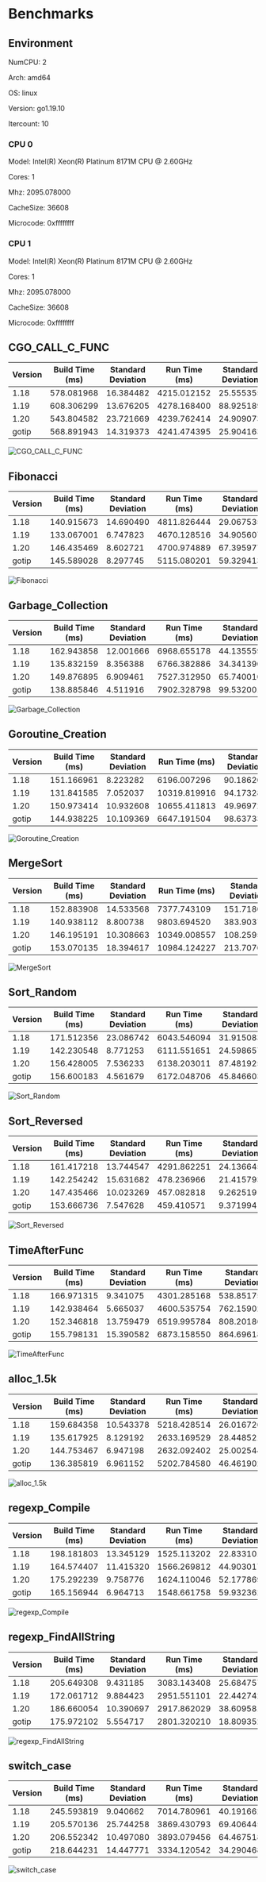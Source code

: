 # Benchmarks

## Environment

NumCPU: 2

Arch: amd64

OS: linux

Version: go1.19.10

Itercount: 10

### CPU 0

Model: Intel(R) Xeon(R) Platinum 8171M CPU @ 2.60GHz

Cores: 1

Mhz: 2095.078000

CacheSize: 36608

Microcode: 0xffffffff

### CPU 1

Model: Intel(R) Xeon(R) Platinum 8171M CPU @ 2.60GHz

Cores: 1

Mhz: 2095.078000

CacheSize: 36608

Microcode: 0xffffffff

## CGO_CALL_C_FUNC

| Version | Build Time (ms) | Standard Deviation | Run Time (ms) | Standard Deviation |
| ------ | ------ | ------ | ------ | ------ |
| 1.18 | 578.081968 | 16.384482 | 4215.012152 | 25.555355 |
| 1.19 | 608.306299 | 13.676205 | 4278.168400 | 88.925189 |
| 1.20 | 543.804582 | 23.721669 | 4239.762414 | 24.909073 |
| gotip | 568.891943 | 14.319373 | 4241.474395 | 25.904163 |

![CGO_CALL_C_FUNC](./CGO_CALL_C_FUNC__1eb049ef6b.png)

## Fibonacci

| Version | Build Time (ms) | Standard Deviation | Run Time (ms) | Standard Deviation |
| ------ | ------ | ------ | ------ | ------ |
| 1.18 | 140.915673 | 14.690490 | 4811.826444 | 29.067535 |
| 1.19 | 133.067001 | 6.747823 | 4670.128516 | 34.905607 |
| 1.20 | 146.435469 | 8.602721 | 4700.974889 | 67.395977 |
| gotip | 145.589028 | 8.297745 | 5115.080201 | 59.329413 |

![Fibonacci](./Fibonacci__016be0f0bc.png)

## Garbage_Collection

| Version | Build Time (ms) | Standard Deviation | Run Time (ms) | Standard Deviation |
| ------ | ------ | ------ | ------ | ------ |
| 1.18 | 162.943858 | 12.001666 | 6968.655178 | 44.135559 |
| 1.19 | 135.832159 | 8.356388 | 6766.382886 | 34.341390 |
| 1.20 | 149.876895 | 6.909461 | 7527.312950 | 65.740010 |
| gotip | 138.885846 | 4.511916 | 7902.328798 | 99.532001 |

![Garbage_Collection](./Garbage_Collection__f27466590e.png)

## Goroutine_Creation

| Version | Build Time (ms) | Standard Deviation | Run Time (ms) | Standard Deviation |
| ------ | ------ | ------ | ------ | ------ |
| 1.18 | 151.166961 | 8.223282 | 6196.007296 | 90.186203 |
| 1.19 | 131.841585 | 7.052037 | 10319.819916 | 94.173287 |
| 1.20 | 150.973414 | 10.932608 | 10655.411813 | 49.969725 |
| gotip | 144.938225 | 10.109369 | 6647.191504 | 98.637336 |

![Goroutine_Creation](./Goroutine_Creation__c0773f341a.png)

## MergeSort

| Version | Build Time (ms) | Standard Deviation | Run Time (ms) | Standard Deviation |
| ------ | ------ | ------ | ------ | ------ |
| 1.18 | 152.883908 | 14.533568 | 7377.743109 | 151.718009 |
| 1.19 | 140.938112 | 8.800738 | 9803.694520 | 383.903759 |
| 1.20 | 146.195191 | 10.308663 | 10349.008557 | 108.259559 |
| gotip | 153.070135 | 18.394617 | 10984.124227 | 213.707624 |

![MergeSort](./MergeSort__619024e898.png)

## Sort_Random

| Version | Build Time (ms) | Standard Deviation | Run Time (ms) | Standard Deviation |
| ------ | ------ | ------ | ------ | ------ |
| 1.18 | 171.512356 | 23.086742 | 6043.546094 | 31.915083 |
| 1.19 | 142.230548 | 8.771253 | 6111.551651 | 24.598657 |
| 1.20 | 156.428005 | 7.536233 | 6138.203011 | 87.481925 |
| gotip | 156.600183 | 4.561679 | 6172.048706 | 45.846603 |

![Sort_Random](./Sort_Random__7a0a58c9e3.png)

## Sort_Reversed

| Version | Build Time (ms) | Standard Deviation | Run Time (ms) | Standard Deviation |
| ------ | ------ | ------ | ------ | ------ |
| 1.18 | 161.417218 | 13.744547 | 4291.862251 | 24.136645 |
| 1.19 | 142.254242 | 15.631682 | 478.236966 | 21.415793 |
| 1.20 | 147.435466 | 10.023269 | 457.082818 | 9.262519 |
| gotip | 153.666736 | 7.547628 | 459.410571 | 9.371994 |

![Sort_Reversed](./Sort_Reversed__4f239a2e28.png)

## TimeAfterFunc

| Version | Build Time (ms) | Standard Deviation | Run Time (ms) | Standard Deviation |
| ------ | ------ | ------ | ------ | ------ |
| 1.18 | 166.971315 | 9.341075 | 4301.285168 | 538.851755 |
| 1.19 | 142.938464 | 5.665037 | 4600.535754 | 762.159027 |
| 1.20 | 152.346818 | 13.759479 | 6519.995784 | 808.201865 |
| gotip | 155.798131 | 15.390582 | 6873.158550 | 864.696183 |

![TimeAfterFunc](./TimeAfterFunc__b4a2fe2bf5.png)

## alloc_1.5k

| Version | Build Time (ms) | Standard Deviation | Run Time (ms) | Standard Deviation |
| ------ | ------ | ------ | ------ | ------ |
| 1.18 | 159.684358 | 10.543378 | 5218.428514 | 26.016726 |
| 1.19 | 135.617925 | 8.129192 | 2633.169529 | 28.448521 |
| 1.20 | 144.753467 | 6.947198 | 2632.092402 | 25.002544 |
| gotip | 136.385819 | 6.961152 | 5202.784580 | 46.461902 |

![alloc_1.5k](./alloc_1.5k__78691b2f49.png)

## regexp_Compile

| Version | Build Time (ms) | Standard Deviation | Run Time (ms) | Standard Deviation |
| ------ | ------ | ------ | ------ | ------ |
| 1.18 | 198.181803 | 13.345129 | 1525.113202 | 22.833101 |
| 1.19 | 164.574407 | 11.415320 | 1566.269812 | 44.903017 |
| 1.20 | 175.292239 | 9.758776 | 1624.110046 | 52.177869 |
| gotip | 165.156944 | 6.964713 | 1548.661758 | 59.932362 |

![regexp_Compile](./regexp_Compile__b52c0e0ed5.png)

## regexp_FindAllString

| Version | Build Time (ms) | Standard Deviation | Run Time (ms) | Standard Deviation |
| ------ | ------ | ------ | ------ | ------ |
| 1.18 | 205.649308 | 9.431185 | 3083.143408 | 25.684757 |
| 1.19 | 172.061712 | 9.884423 | 2951.551101 | 22.442742 |
| 1.20 | 186.660054 | 10.390697 | 2917.862029 | 38.609581 |
| gotip | 175.972102 | 5.554717 | 2801.320210 | 18.809352 |

![regexp_FindAllString](./regexp_FindAllString__efbe67306d.png)

## switch_case

| Version | Build Time (ms) | Standard Deviation | Run Time (ms) | Standard Deviation |
| ------ | ------ | ------ | ------ | ------ |
| 1.18 | 245.593819 | 9.040662 | 7014.780961 | 40.191662 |
| 1.19 | 205.570136 | 25.744258 | 3869.430793 | 69.406445 |
| 1.20 | 206.552342 | 10.497080 | 3893.079456 | 64.467518 |
| gotip | 218.644231 | 14.447771 | 3334.120542 | 34.290468 |

![switch_case](./switch_case__725e73000e.png)

